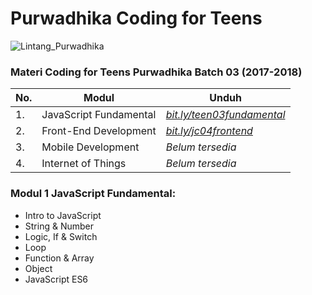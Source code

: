 # Purwadhika Coding for Teens

![Lintang_Purwadhika](https://static.wixstatic.com/media/2e6af2_f69a4271c3534ae1869a7ed63e278b2b~mv2.png/v1/fill/w_246,h_39,al_c,usm_0.66_1.00_0.01/2e6af2_f69a4271c3534ae1869a7ed63e278b2b~mv2.png)

### Materi Coding for Teens Purwadhika Batch 03 (2017-2018)

No.|Modul|Unduh
-----|-----|-----
1.|JavaScript Fundamental|*[bit.ly/teen03fundamental](https://github.com/LintangWisesa/Purwadhika-Teen03-01_JSfundamental)*
2.|Front-End Development|*[bit.ly/jc04frontend](https://github.com/LintangWisesa/Purwadhika-JC04-02_FrontEndWeb)*
3.|Mobile Development|*Belum tersedia*
4.|Internet of Things|*Belum tersedia*

### Modul 1 JavaScript Fundamental:

- Intro to JavaScript
- String & Number
- Logic, If & Switch
- Loop
- Function & Array
- Object
- JavaScript ES6
